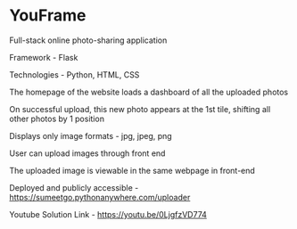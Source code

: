 # YouFrame
Full-stack online photo-sharing application

Framework - Flask

Technologies - Python, HTML, CSS

The homepage of the website loads a dashboard of all the uploaded photos

On successful upload, this new photo appears at the 1st tile, shifting all other photos by 1 position

Displays only image formats - jpg, jpeg, png

User can upload images through front end

The uploaded image is viewable in the same webpage in front-end

Deployed and publicly accessible - https://sumeetgo.pythonanywhere.com/uploader

Youtube Solution Link - https://youtu.be/0LjgfzVD774
